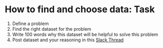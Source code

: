 # How to find and choose data: Task
1. Define a problem
2. Find the right dataset for the problem
3. Write 100 words why this dataset will be helpful to  solve this problem
4. Post dataset and your reasoning in this [Slack Thread](https://techlabs-community.slack.com/archives/G01LXNY9F6J/p1612527095004700)